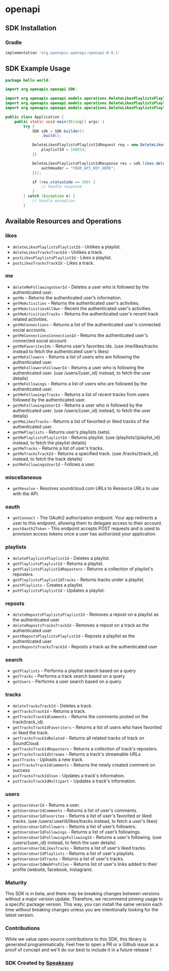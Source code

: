 # openapi

<!-- Start SDK Installation -->
## SDK Installation

### Gradle

```groovy
implementation 'org.openapis.openapi:openapi:0.0.1'
```
<!-- End SDK Installation -->

## SDK Example Usage
<!-- Start SDK Example Usage -->
```java
package hello.world;

import org.openapis.openapi.SDK;

import org.openapis.openapi.models.operations.DeleteLikesPlaylistsPlaylistIdSecurity;
import org.openapis.openapi.models.operations.DeleteLikesPlaylistsPlaylistIdRequest;
import org.openapis.openapi.models.operations.DeleteLikesPlaylistsPlaylistIdResponse;

public class Application {
    public static void main(String[] args) {
        try {
            SDK sdk = SDK.builder()
                .build();

            DeleteLikesPlaylistsPlaylistIdRequest req = new DeleteLikesPlaylistsPlaylistIdRequest() {{
                playlistId = 548814;
            }}            

            DeleteLikesPlaylistsPlaylistIdResponse res = sdk.likes.deleteLikesPlaylistsPlaylistId(req, new DeleteLikesPlaylistsPlaylistIdSecurity() {{
                authHeader = "YOUR_API_KEY_HERE";
            }});

            if (res.statusCode == 200) {
                // handle response
            }
        } catch (Exception e) {
            // handle exception
        }
```
<!-- End SDK Example Usage -->

<!-- Start SDK Available Operations -->
## Available Resources and Operations


### likes

* `deleteLikesPlaylistsPlaylistId` - Unlikes a playlist.
* `deleteLikesTracksTrackId` - Unlikes a track.
* `postLikesPlaylistsPlaylistId` - Likes a playlist.
* `postLikesTracksTrackId` - Likes a track.

### me

* `deleteMeFollowingsUserId` - Deletes a user who is followed by the authenticated user.
* `getMe` - Returns the authenticated user’s information.
* `getMeActivities` - Returns the authenticated user's activities.
* `getMeActivitiesAllOwn` - Recent the authenticated user's activities.
* `getMeActivitiesTracks` - Returns the authenticated user's recent track related activities.
* `getMeConnections` - Returns a list of the authenticated user's connected social accounts.
* `getMeConnectionsConnectionId` - Returns the authenticated user's connected social account.
* `getMeFavoritesIds` - Returns user’s favorites ids. (use /me/likes/tracks instead to fetch the authenticated user's likes)
* `getMeFollowers` - Returns a list of users who are following the authenticated user.
* `getMeFollowersFollowerId` - Returns a user who is following the authenticated user. (use /users/{user_id} instead, to fetch the user details)
* `getMeFollowings` - Returns a list of users who are followed by the authenticated user.
* `getMeFollowingsTracks` - Returns a list of recent tracks from users followed by the authenticated user.
* `getMeFollowingsUserId` - Returns a user who is followed by the authenticated user. (use /users/{user_id} instead, to fetch the user details)
* `getMeLikesTracks` - Returns a list of favorited or liked tracks of the authenticated user.
* `getMePlaylists` - Returns user’s playlists (sets).
* `getMePlaylistsPlaylistId` - Returns playlist. (use /playlists/{playlist_id} instead, to fetch the playlist details)
* `getMeTracks` - Returns a list of user's tracks.
* `getMeTracksTrackId` - Returns a specified track. (use /tracks/{track_id} instead, to fetch the track details)
* `putMeFollowingsUserId` - Follows a user.

### miscellaneous

* `getResolve` - Resolves soundcloud.com URLs to Resource URLs to use with the API.

### oauth

* `getConnect` - The OAuth2 authorization endpoint. Your app redirects a user to this endpoint, allowing them to delegate access to their account.
* `postOauth2Token` - This endpoint accepts POST requests and is used to provision access tokens once a user has authorized your application.

### playlists

* `deletePlaylistsPlaylistId` - Deletes a playlist.
* `getPlaylistsPlaylistId` - Returns a playlist.
* `getPlaylistsPlaylistIdReposters` - Returns a collection of playlist's reposters.
* `getPlaylistsPlaylistIdTracks` - Returns tracks under a playlist.
* `postPlaylists` - Creates a playlist.
* `putPlaylistsPlaylistId` - Updates a playlist.

### reposts

* `deleteRepostsPlaylistsPlaylistId` - Removes a repost on a playlist as the authenticated user
* `deleteRepostsTracksTrackId` - Removes a repost on a track as the authenticated user
* `postRepostsPlaylistsPlaylistId` - Reposts a playlist as the authenticated user
* `postRepostsTracksTrackId` - Reposts a track as the authenticated user

### search

* `getPlaylists` - Performs a playlist search based on a query
* `getTracks` - Performs a track search based on a query
* `getUsers` - Performs a user search based on a query

### tracks

* `deleteTracksTrackId` - Deletes a track.
* `getTracksTrackId` - Returns a track.
* `getTracksTrackIdComments` - Returns the comments posted on the track(track_id).
* `getTracksTrackIdFavoriters` - Returns a list of users who have favorited or liked the track.
* `getTracksTrackIdRelated` - Returns all related tracks of track on SoundCloud.
* `getTracksTrackIdReposters` - Returns a collection of track's reposters.
* `getTracksTrackIdStreams` - Returns a track's streamable URLs
* `postTracks` - Uploads a new track.
* `postTracksTrackIdComments` - Returns the newly created comment on success
* `putTracksTrackIdJson` - Updates a track's information.
* `putTracksTrackIdMultipart` - Updates a track's information.

### users

* `getUsersUserId` - Returns a user.
* `getUsersUserIdComments` - Returns a list of user's comments.
* `getUsersUserIdFavorites` - Returns a list of user's favorited or liked tracks. (use /users/:userId/likes/tracks instead, to fetch a user's likes)
* `getUsersUserIdFollowers` - Returns a list of user’s followers.
* `getUsersUserIdFollowings` - Returns a list of user’s followings.
* `getUsersUserIdFollowingsFollowingId` - Returns a user's following. (use /users/{user_id} instead, to fetch the user details)
* `getUsersUserIdLikesTracks` - Returns a list of user's liked tracks.
* `getUsersUserIdPlaylists` - Returns a list of user's playlists.
* `getUsersUserIdTracks` - Returns a list of user's tracks.
* `getUsersUserIdWebProfiles` - Returns list of user's links added to their profile (website, facebook, instagram).
<!-- End SDK Available Operations -->

### Maturity

This SDK is in beta, and there may be breaking changes between versions without a major version update. Therefore, we recommend pinning usage 
to a specific package version. This way, you can install the same version each time without breaking changes unless you are intentionally 
looking for the latest version.

### Contributions

While we value open-source contributions to this SDK, this library is generated programmatically. 
Feel free to open a PR or a Github issue as a proof of concept and we'll do our best to include it in a future release !

### SDK Created by [Speakeasy](https://docs.speakeasyapi.dev/docs/using-speakeasy/client-sdks)

